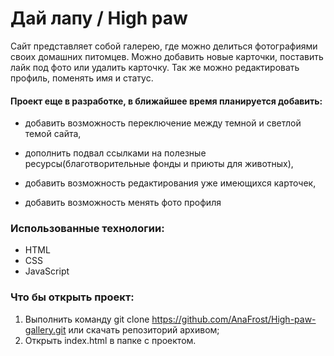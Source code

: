# Дай лапу / High paw

Сайт представляет собой галерею, где можно делиться фотографиями своих домашних питомцев. Можно добавить новые карточки, поставить лайк под фото или удалить карточку. Так же можно редактировать профиль, поменять имя и статус.

#### Проект еще в разработке, в ближайшее время планируется добавить:
- добавить возможность переключение между темной и светлой темой сайта,

- дополнить подвал ссылками на полезные ресурсы(благотворительные фонды и приюты для животных),

- добавить возможность редактирования уже имеющихся карточек,

- добавить возможность менять фото профиля

### Использованные технологии:
- HTML
- CSS
- JavaScript

### Что бы открыть проект:
1. Выполнить команду git clone https://github.com/AnaFrost/High-paw-gallery.git или скачать репозиторий архивом;
2. Открыть index.html в папке с проектом.
